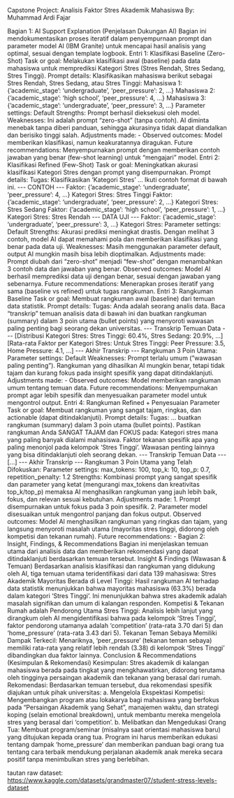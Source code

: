 Capstone Project: Analisis Faktor Stres Akademik Mahasiswa
By: Muhammad Ardi Fajar

Bagian 1: AI Support Explanation (Penjelasan Dukungan AI)
Bagian ini mendokumentasikan proses iteratif dalam penyempurnaan prompt dan parameter model AI (IBM Granite) untuk mencapai hasil analisis yang optimal, sesuai dengan template logbook.
Entri 1: Klasifikasi Baseline (Zero-Shot)
  Task or goal: Melakukan klasifikasi awal (baseline) pada data mahasiswa untuk memprediksi Kategori Stres (Stres Rendah, Stres Sedang, Stres Tinggi).
  Prompt details:
   Klasifikasikan mahasiswa berikut sebagai Stres Rendah, Stres Sedang, atau Stres Tinggi:
   Mahasiswa 1: {’academic_stage’: ‘undergraduate’, ‘peer_pressure’: 2, ...}
   Mahasiswa 2: {’academic_stage’: ‘high school’, ‘peer_pressure’: 4, ...}
   Mahasiswa 3: {’academic_stage’: ‘undergraduate’, ‘peer_pressure’: 3, ...}
  Parameter settings: Default
  Strengths: Prompt berhasil dieksekusi oleh model.
  Weaknesses: Ini adalah prompt “zero-shot” (tanpa contoh). AI diminta menebak tanpa diberi panduan, sehingga akurasinya tidak dapat diandalkan dan berisiko tinggi salah.
  Adjustments made: -
  Observed outcomes: Model memberikan klasifikasi, namun keakuratannya diragukan.
  Future recommendations: Menyempurnakan prompt dengan memberikan contoh jawaban yang benar (few-shot learning) untuk “mengajari” model.
Entri 2: Klasifikasi Refined (Few-Shot)
  Task or goal: Meningkatkan akurasi klasifikasi Kategori Stres dengan prompt yang disempurnakan.
  Prompt details:
   Tugas: Klasifikasikan ‘Kategori Stres’ ... Ikuti contoh format di bawah ini.
   --- CONTOH ---
   Faktor: {’academic_stage’: ‘undergraduate’, ‘peer_pressure’: 4, ...}
   Kategori Stres: Stres Tinggi
   Faktor: {’academic_stage’: ‘undergraduate’, ‘peer_pressure’: 2, ...}
   Kategori Stres: Stres Sedang
   Faktor: {’academic_stage’: ‘high school’, ‘peer_pressure’: 1, ...}
   Kategori Stres: Stres Rendah
   --- DATA UJI ---
   Faktor: {’academic_stage’: ‘undergraduate’, ‘peer_pressure’: 3, ...}
   Kategori Stres:
  Parameter settings: Default
  Strengths: Akurasi prediksi meningkat drastis. Dengan melihat 3 contoh, model AI dapat memahami pola dan memberikan klasifikasi yang benar pada data uji.
  Weaknesses: Masih menggunakan parameter default, output AI mungkin masih bisa lebih dioptimalkan.
  Adjustments made: Prompt diubah dari “zero-shot” menjadi “few-shot” dengan menambahkan 3 contoh data dan jawaban yang benar.
  Observed outcomes: Model AI berhasil memprediksi data uji dengan benar, sesuai dengan jawaban yang sebenarnya.
  Future recommendations: Menerapkan proses iteratif yang sama (baseline vs refined) untuk tugas rangkuman.
Entri 3: Rangkuman Baseline
  Task or goal: Membuat rangkuman awal (baseline) dari temuan data statistik.
  Prompt details:
   Tugas: Anda adalah seorang analis data. Baca “transkrip” temuan analisis data di bawah ini dan buatkan rangkuman (summary) dalam 3 poin utama (bullet points) yang menyoroti wawasan paling penting bagi seorang dekan universitas.
   --- Transkrip Temuan Data ---
   [Distribusi Kategori Stres: Stres Tinggi: 60.4%, Stres Sedang: 20.9%, ...]
   [Rata-rata Faktor per Kategori Stres: Untuk Stres Tinggi: Peer Pressure: 3.5, Home Pressure: 4.1, ...]
   --- Akhir Transkrip ---
   Rangkuman 3 Poin Utama:
  Parameter settings: Default
  Weaknesses: Prompt terlalu umum (”wawasan paling penting”). Rangkuman yang dihasilkan AI mungkin benar, tetapi tidak tajam dan kurang fokus pada insight spesifik yang dapat ditindaklanjuti.
  Adjustments made: -
  Observed outcomes: Model memberikan rangkuman umum tentang temuan data.
  Future recommendations: Menyempurnakan prompt agar lebih spesifik dan menyesuaikan parameter model untuk mengontrol output.
Entri 4: Rangkuman Refined + Penyesuaian Parameter
  Task or goal: Membuat rangkuman yang sangat tajam, ringkas, dan actionable (dapat ditindaklanjuti).
  Prompt details:
   Tugas: ... buatkan rangkuman (summary) dalam 3 poin utama (bullet points).
   Pastikan rangkuman Anda SANGAT TAJAM dan FOKUS pada:
    Kategori stres mana yang paling banyak dialami mahasiswa.
    Faktor tekanan spesifik apa yang paling menonjol pada kelompok ‘Stres Tinggi’.
    Wawasan penting lainnya yang bisa ditindaklanjuti oleh seorang dekan.
     --- Transkrip Temuan Data ---
     [...]
     --- Akhir Transkrip ---
     Rangkuman 3 Poin Utama yang Telah Difokuskan:
  Parameter settings: max_tokens: 100, top_k: 10, top_p: 0.7, repetition_penalty: 1.2
  Strengths: Kombinasi prompt yang sangat spesifik dan parameter yang ketat (mengurangi max_tokens dan kreativitas top_k/top_p) memaksa AI menghasilkan rangkuman yang jauh lebih baik, fokus, dan relevan sesuai kebutuhan.
  Adjustments made: 1. Prompt disempurnakan untuk fokus pada 3 poin spesifik. 2. Parameter model disesuaikan untuk mengontrol panjang dan fokus output.
  Observed outcomes: Model AI menghasilkan rangkuman yang ringkas dan tajam, yang langsung menyoroti masalah utama (mayoritas stres tinggi, didorong oleh kompetisi dan tekanan rumah).
  Future recommendations: -
Bagian 2: Insight, Findings, & Recommendations
Bagian ini menjelaskan temuan utama dari analisis data dan memberikan rekomendasi yang dapat ditindaklanjuti berdasarkan temuan tersebut.
Insight & Findings (Wawasan & Temuan)
Berdasarkan analisis klasifikasi dan rangkuman yang didukung oleh AI, tiga temuan utama teridentifikasi dari data 139 mahasiswa:
  Stres Akademik Mayoritas Berada di Level Tinggi: Hasil rangkuman AI terhadap data statistik menunjukkan bahwa mayoritas mahasiswa (63.3%) berada dalam kategori ‘Stres Tinggi’. Ini menunjukkan bahwa stres akademik adalah masalah signifikan dan umum di kalangan responden.
  Kompetisi & Tekanan Rumah adalah Pendorong Utama Stres Tinggi: Analisis lebih lanjut yang dirangkum oleh AI mengidentifikasi bahwa pada kelompok ‘Stres Tinggi’, faktor pendorong utamanya adalah ‘competition’ (rata-rata 3.70 dari 5) dan ‘home_pressure’ (rata-rata 3.43 dari 5).
  Tekanan Teman Sebaya Memiliki Dampak Terkecil: Menariknya, ‘peer_pressure’ (tekanan teman sebaya) memiliki rata-rata yang relatif lebih rendah (3.38) di kelompok ‘Stres Tinggi’ dibandingkan dua faktor lainnya.
Conclusion & Recommendations (Kesimpulan & Rekomendasi)
Kesimpulan: Stres akademik di kalangan mahasiswa berada pada tingkat yang mengkhawatirkan, didorong terutama oleh tingginya persaingan akademik dan tekanan yang berasal dari rumah.
Rekomendasi: Berdasarkan temuan tersebut, dua rekomendasi spesifik diajukan untuk pihak universitas:
a.  Mengelola Ekspektasi Kompetisi: Mengembangkan program atau lokakarya bagi mahasiswa yang berfokus pada “Persaingan Akademik yang Sehat”, manajemen waktu, dan strategi koping (selain emotional breakdown), untuk membantu mereka mengelola stres yang berasal dari ‘competition’.
b.  Melibatkan dan Mengedukasi Orang Tua: Membuat program/seminar (misalnya saat orientasi mahasiswa baru) yang ditujukan kepada orang tua. Program ini harus memberikan edukasi tentang dampak ‘home_pressure’ dan memberikan panduan bagi orang tua tentang cara terbaik mendukung perjalanan akademik anak mereka secara positif tanpa menimbulkan stres yang berlebihan.



tautan raw dataset: https://www.kaggle.com/datasets/grandmaster07/student-stress-levels-dataset
